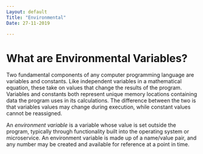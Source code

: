 ```yaml
---
Layout: default
Title: "Environmental"
Date: 27-11-2019

---
```


# What are Environmental Variables?

Two fundamental components of any computer programming language are variables and constants. Like independent variables in a mathematical equation, these take on values that change the results of the program. Variables and constants both represent unique memory locations containing data the program uses in its calculations. The difference between the two is that variables values may change during execution, while constant values cannot be reassigned.

An *environment variable* is a variable whose value is set outside the program, typically through functionality built into the operating system or microservice. An environment variable is made up of a name/value pair, and any number may be created and available for reference at a point in time.